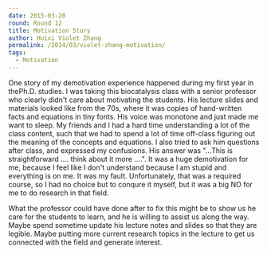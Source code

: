 ```yaml
---
date: 2015-03-20
round: Round 12
title: Motivation Story
author: Huixi Violet Zhang
permalink: /2014/03/violet-zhang-motivation/
tags:
  - Motivation
---
```


One story of my demotivation experience happened during my first year
in thePh.D. studies. I was taking this biocatalysis class with a
senior professor who clearly didn't care about motivating the
students. His lecture slides and materials looked like from the 70s,
where it was copies of hand-written facts and equations in tiny
fonts. His voice was monotone and just made me want to sleep. My
friends and I had a hard time understanding a lot of the class
content, such that we had to spend a lot of time off-class figuring
out the meaning of the concepts and equations. I also tried to ask him
questions after class, and expressed my confusions. His answer was
"...This is straightforward .... think about it more ....". It was a
huge demotivation for me, because I feel like I don't understand
because I am stupid and everything is on me. It was my
fault. Unfortunately, that was a required course, so I had no choice
but to conqure it myself, but it was a big NO for me to do research in
that field.

What the professor could have done after to fix this might be to show
us he care for the students to learn, and he is willing to assist us
along the way. Maybe spend sometime update his lecture notes and
slides so that they are legible. Maybe putting more current research
topics in the lecture to get us connected with the field and generate
interest.
